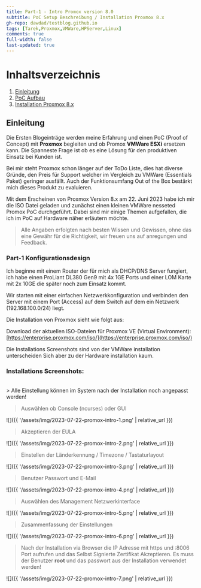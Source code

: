 ```yaml
---
title: Part-1 - Intro Promox version 8.0
subtitle: PoC Setup Beschreibung / Installation Proxmox 8.x
gh-repo: dawdad/testblog.github.io
tags: [Tarek,Proxmox,VMWare,HPServer,Linux]
comments: true
full-width: false
last-updated: true
---
```


# Inhaltsverzeichnis

1. [Einleitung](#einleitung)
2. [PoC Aufbau](#part-1-konfigurationsdesign)
3. [Installation Proxmox 8.x](#installations-screenshots)

## Einleitung 

Die Ersten Blogeinträge werden meine Erfahrung und einen PoC (Proof of Concept) mit **Proxmox** begleiten und ob Promox **VMWare ESXi** ersetzen kann. Die Spanneste Frage ist ob es eine Lösung für den produktiven Einsatz bei Kunden ist.

Bei mir steht Proxmox schon länger auf der ToDo Liste, dies hat diverse Gründe, den Preis für Support welcher im Vergleich zu VMWare (Essentials Paket) geringer ausfällt. Auch der Funktionsumfang Out of the Box bestärkt mich dieses Produkt zu evaluieren. 

Mit dem Erscheinen von Proxmox Version 8.x am 22. Juni 2023 habe ich mir die ISO Datei geladen und zunächst einen kleinen VMWare nesseted Promox PoC durchgeführt. Dabei sind mir einige Themen aufgefallen, die ich im PoC auf Hardware näher erläutern möchte. 

> Alle Angaben erfolgten nach besten Wissen und Gewissen, ohne das eine Gewähr für die Richtigkeit, wir freuen uns auf anregungen und Feedback. 


### Part-1 Konfigurationsdesign

Ich beginne mit einem Router der für mich als DHCP/DNS Server fungiert, ich habe einen ProLiant DL380 Gen9 mit 4x 1GE Ports und einer LOM Karte mit 2x 10GE die später noch zum Einsatz kommt. 

Wir starten mit einer einfachen Netzwerkkonfiguration und verbinden den Server mit einem Port (Access) auf dem Switch auf dem ein Netzwerk (192.168.100.0/24) liegt.

Die Installation von Proxmox sieht wie folgt aus: 

Download der aktuellen ISO-Dateien für Proxmox VE (Virtual Environment): [https://enterprise.proxmox.com/iso/](https://enterprise.proxmox.com/iso/)

Die Installations Screenshots sind von der VMWare installation unterscheiden Sich aber zu der Hardware installation kaum. 

### Installations Screenshots:
<br/>
> Alle Einstellung können im System nach der Installation noch angepasst werden!

> Auswählen ob Console (ncurses) oder GUI

![]({{ '/assets/img/2023-07-22-promox-intro-1.png' | relative_url }})

> Akzeptieren der EULA 

![]({{ '/assets/img/2023-07-22-promox-intro-2.png' | relative_url }})

> Einstellen der Länderkennung / Timezone / Tastaturlayout

![]({{ '/assets/img/2023-07-22-promox-intro-3.png' | relative_url }})

> Benutzer Passwort und E-Mail

![]({{ '/assets/img/2023-07-22-promox-intro-4.png' | relative_url }})

> Auswählen des Management Netzwerkinterface

![]({{ '/assets/img/2023-07-22-promox-intro-5.png' | relative_url }})

> Zusammenfassung der Einstellungen

![]({{ '/assets/img/2023-07-22-promox-intro-6.png' | relative_url }})

> Nach der Installation via Browser die IP Adresse mit https und :8006 Port aufrufen und das Selbst Signierte Zertifikat Akzeptieren. Es muss der Benutzer **root** und das passwort aus der Installation verwendet werden! 

![]({{ '/assets/img/2023-07-22-promox-intro-7.png' | relative_url }})

<br />
<br />